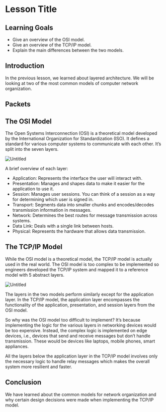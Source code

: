 # Lesson Title

## Learning Goals

- Give an overview of the OSI model.
- Give an overview of the TCP/IP model.
- Explain the main differences between the two models.

## Introduction

In the previous lesson, we learned about layered architecture. We will be
looking at two of the most common models of computer network organization.

## Packets

## The OSI Model

The Open Systems Interconnection (OSI) is a theoretical model developed by the
International Organization for Standardization (ISO). It defines a standard for
various computer systems to communicate with each other. It’s split into the
seven layers.

![Untitled](https://curriculum-content.s3.amazonaws.com/modern-app-dev-managers-leadership/the-osi-and-tcpip-model/01.png)

A brief overview of each layer:

- Application: Represents the interface the user will interact with.
- Presentation: Manages and shapes data to make it easier for the application to
  use it.
- Session: Manages user sessions. You can think of a session as a way for
  determining which user is signed in.
- Transport: Segments data into smaller chunks and encodes/decodes transmission
  information in messages.
- Network: Determines the best routes for message transmission across systems.
- Data Link: Deals with a single link between hosts.
- Physical: Represents the hardware that allows data transmission.

## The TCP/IP Model

While the OSI model is a theoretical model, the TCP/IP model is actually used in
the real world. The OSI model is too complex to be implemented so engineers
developed the TCP/IP system and mapped it to a reference model with 5 abstract
layers.

![Untitled](https://curriculum-content.s3.amazonaws.com/modern-app-dev-managers-leadership/the-osi-and-tcpip-model/02.png)

The layers in the two models perform similarly except for the application layer.
In the TCP/IP model, the application layer encompasses the functionality of the
application, presentation, and session layers from the OSI model.

So why was the OSI model too difficult to implement? It’s because implementing
the logic for the various layers in networking devices would be too expensive.
Instead, the complex logic is implemented on edge devices, i.e., devices that
send and receive messages but don’t handle transmission. These would be devices
like laptops, mobile phones, smart appliances.

All the layers below the application layer in the TCP/IP model involves only the
necessary logic to handle relay messages which makes the overall system more
resilient and faster.

## Conclusion

We have learned about the common models for network organization and why certain
design decisions were made when implementing the TCP/IP model.
